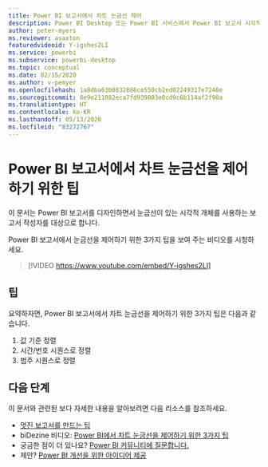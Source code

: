```yaml
---
title: Power BI 보고서에서 차트 눈금선 제어
description: Power BI Desktop 또는 Power BI 서비스에서 Power BI 보고서 시각적 개체의 차트 눈금선을 제어하기 위한 3가지 팁입니다.
author: peter-myers
ms.reviewer: asaxton
featuredvideoid: Y-igshes2LI
ms.service: powerbi
ms.subservice: powerbi-desktop
ms.topic: conceptual
ms.date: 02/15/2020
ms.author: v-pemyer
ms.openlocfilehash: 1a8dba63b0832886ce550cb2ed02249317e7240e
ms.sourcegitcommit: 0e9e211082eca7fd939803e0cd9c6b114af2f90a
ms.translationtype: HT
ms.contentlocale: ko-KR
ms.lasthandoff: 05/13/2020
ms.locfileid: "83272767"
---
```

# <a name="tips-to-control-chart-gridlines-in-power-bi-reports"></a>Power BI 보고서에서 차트 눈금선을 제어하기 위한 팁

이 문서는 Power BI 보고서를 디자인하면서 눈금선이 있는 시각적 개체를 사용하는 보고서 작성자를 대상으로 합니다.

Power BI 보고서에서 눈금선을 제어하기 위한 3가지 팁을 보여 주는 비디오를 시청하세요.

> [!VIDEO https://www.youtube.com/embed/Y-igshes2LI]

## <a name="tips"></a>팁

요약하자면, Power BI 보고서에서 차트 눈금선을 제어하기 위한 3가지 팁은 다음과 같습니다.

1. 값 기준 정렬
1. 시간/번호 시퀀스로 정렬
1. 범주 시퀀스로 정렬

## <a name="next-steps"></a>다음 단계

이 문서와 관련된 보다 자세한 내용을 알아보려면 다음 리소스를 참조하세요.

- [멋진 보고서를 만드는 팁](../create-reports/desktop-tips-and-tricks-for-creating-reports.md)
- biDezine 비디오: [Power BI에서 차트 눈금선을 제어하기 위한 3가지 팁](https://www.youtube.com/watch?v=Y-igshes2LI)
- 궁금한 점이 더 있나요? [Power BI 커뮤니티에 질문합니다.](https://community.powerbi.com/)
- 제안? [Power BI 개선을 위한 아이디어 제공](https://ideas.powerbi.com)

